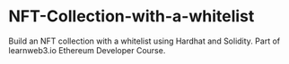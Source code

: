 # NFT-Collection-with-a-whitelist
Build an NFT collection with a whitelist using Hardhat and Solidity. Part of learnweb3.io Ethereum Developer Course.

